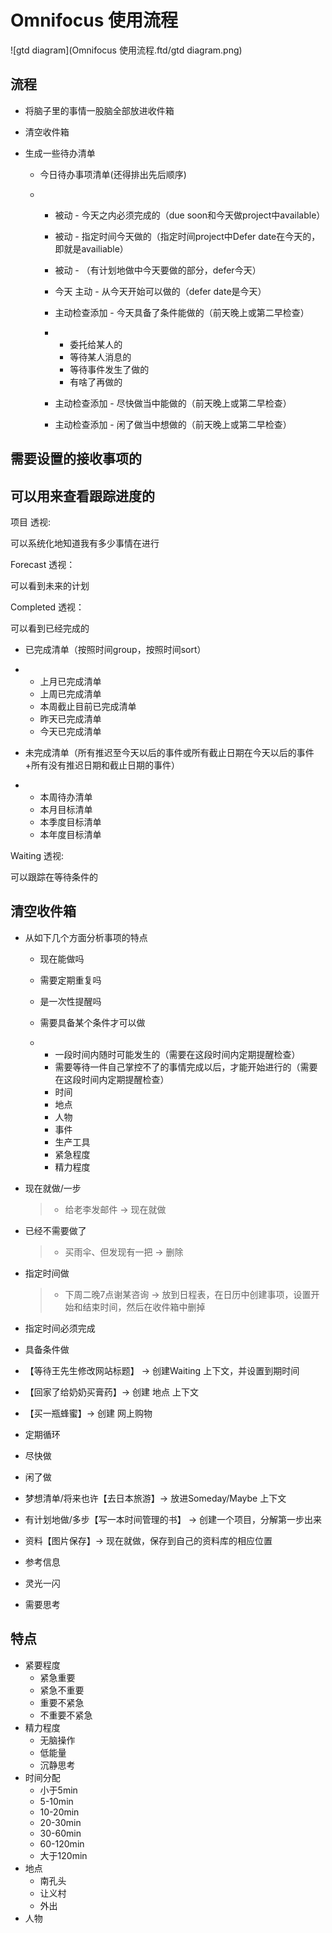 # Omnifocus 使用流程

![gtd diagram](Omnifocus 使用流程.ftd/gtd diagram.png)



## 流程

- 将脑子里的事情一股脑全部放进收件箱
- 清空收件箱

- 生成一些待办清单
  - 今日待办事项清单(还得排出先后顺序)

  - - 被动 - 今天之内必须完成的（due soon和今天做project中available）

    - 被动 - 指定时间今天做的（指定时间project中Defer date在今天的，即就是availiable）

    - 被动 - （有计划地做中今天要做的部分，defer今天）

    - 今天 主动 - 从今天开始可以做的（defer date是今天）

    - 主动检查添加 - 今天具备了条件能做的（前天晚上或第二早检查）

    - - 委托给某人的
      - 等待某人消息的
      - 等待事件发生了做的
      - 有啥了再做的

    - 主动检查添加 - 尽快做当中能做的（前天晚上或第二早检查）

    - 主动检查添加 - 闲了做当中想做的（前天晚上或第二早检查）



## 需要设置的接收事项的

## 可以用来查看跟踪进度的

项目 透视:

可以系统化地知道我有多少事情在进行



Forecast 透视：

可以看到未来的计划



Completed 透视：

可以看到已经完成的

- 已完成清单（按照时间group，按照时间sort）

- - 上月已完成清单
  - 上周已完成清单
  - 本周截止目前已完成清单
  - 昨天已完成清单
  - 今天已完成清单

- 未完成清单（所有推迟至今天以后的事件或所有截止日期在今天以后的事件+所有没有推迟日期和截止日期的事件）

- - 本周待办清单
  - 本月目标清单
  - 本季度目标清单
  - 本年度目标清单



Waiting 透视:

可以跟踪在等待条件的

## 清空收件箱

- 从如下几个方面分析事项的特点

  - 现在能做吗

  - 需要定期重复吗

  - 是一次性提醒吗

  - 需要具备某个条件才可以做

  - - 一段时间内随时可能发生的（需要在这段时间内定期提醒检查）
    - 需要等待一件自己掌控不了的事情完成以后，才能开始进行的（需要在这段时间内定期提醒检查）
    - 时间
    - 地点
    - 人物
    - 事件
    - 生产工具
    - 紧急程度
    - 精力程度

- 现在就做/一步

  > - 给老李发邮件 -> 现在就做

- 已经不需要做了

  > - 买雨伞、但发现有一把 -> 删除

- 指定时间做

  > - 下周二晚7点谢某咨询 -> 放到日程表，在日历中创建事项，设置开始和结束时间，然后在收件箱中删掉

- 指定时间必须完成

- 具备条件做

- 【等待王先生修改网站标题】 -> 创建Waiting 上下文，并设置到期时间

- 【回家了给奶奶买膏药】-> 创建 地点 上下文

- 【买一瓶蜂蜜】-> 创建 网上购物 

- 定期循环

- 尽快做

- 闲了做

- 梦想清单/将来也许【去日本旅游】-> 放进Someday/Maybe 上下文

- 有计划地做/多步【写一本时间管理的书】 -> 创建一个项目，分解第一步出来

- 资料【图片保存】-> 现在就做，保存到自己的资料库的相应位置

- 参考信息

- 灵光一闪

- 需要思考

## 特点

- 紧要程度
  - 紧急重要
  - 紧急不重要
  - 重要不紧急
  - 不重要不紧急
- 精力程度
  - 无脑操作
  - 低能量
  - 沉静思考
- 时间分配
  - 小于5min
  - 5-10min
  - 10-20min
  - 20-30min
  - 30-60min
  - 60-120min
  - 大于120min
- 地点
  - 南孔头
  - 让义村
  - 外出
- 人物